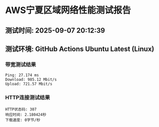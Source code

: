 # AWS宁夏区域网络性能测试报告
## 测试时间: 2025-09-07 20:12:39
## 测试环境: GitHub Actions Ubuntu Latest (Linux)

### 带宽测试结果
```
Ping: 27.174 ms
Download: 985.12 Mbit/s
Upload: 721.57 Mbit/s
```

### HTTP连接测试结果
```
HTTP状态码: 307
响应时间: 2.180424秒
下载速度: 0字节/秒
```

